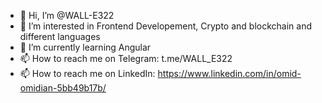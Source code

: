 - 👋 Hi, I’m @WALL-E322
- 👀 I’m interested in Frontend Developement, Crypto and blockchain and different languages
- 🌱 I’m currently learning Angular
- 📫 How to reach me on Telegram: t.me/WALL_E322
- 📫 How to reach me on LinkedIn: https://www.linkedin.com/in/omid-omidian-5bb49b17b/

<!---
WALL-E322/WALL-E322 is a ✨ special ✨ repository because its `README.md` (this file) appears on your GitHub profile.
You can click the Preview link to take a look at your changes.
--->
